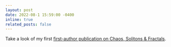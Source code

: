 ```yaml
---
layout: post
date: 2022-08-1 15:59:00 -0400
inline: true
related_posts: false
---
```


Take a look of my first [first-author publication on Chaos, Solitons & Fractals](publications).
